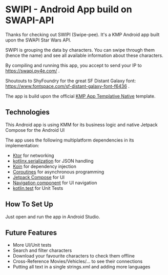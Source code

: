 # SWIPI - Android App build on SWAPI-API

Thanks for checking out SWIPI (Swipe-pee). It's a KMP Android app built upon the SWAPI Star Wars API.

SWIPI is grouping the data by characters. You can swipe through them (hence the name) and see all available information about these characters.

By compiling and running this app, you accept to send your IP to https://swapi.py4e.com/ .

Shoutouts to ShyFoundry for the great SF Distant Galaxy font: https://www.fontspace.com/sf-distant-galaxy-font-f6436 .

The app is build upon the official [KMP App Templative Native](https://github.com/Kotlin/KMP-App-Template-Native) template.


## Technologies

This Android app is using KMM for its business logic and native Jetpack Compose for the Android UI

The app uses the following multiplatform dependencies in its implementation:

- [Ktor](https://ktor.io/) for networking
- [kotlinx.serialization](https://github.com/Kotlin/kotlinx.serialization) for JSON handling
- [Koin](https://github.com/InsertKoinIO/koin) for dependency injection
- [Coroutines](https://github.com/Kotlin/kotlinx.coroutines) for asynchronous programming
- [Jetpack Compose](https://developer.android.com/jetpack/compose) for UI
- [Navigation component](https://developer.android.com/jetpack/compose/navigation) for UI navigation
- [kotlin.test](https://kotlinlang.org/api/core/kotlin-test/) for Unit Tests

## How To Set Up

Just open and run the app in Android Studio.

## Future Features

* More UI/Unit tests
* Search and filter characters
* Download your favourite characters to check them offline
* Cross-Reference Movies/Vehicles/... to see their connections
* Putting all text in a single strings.xml and adding more languages
